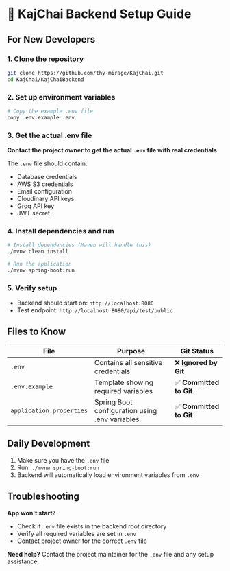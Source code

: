 # 🚀 KajChai Backend Setup Guide

## For New Developers

### 1. Clone the repository
```bash
git clone https://github.com/thy-mirage/KajChai.git
cd KajChai/KajChaiBackend
```

### 2. Set up environment variables
```bash
# Copy the example .env file
copy .env.example .env
```

### 3. Get the actual .env file
**Contact the project owner to get the actual `.env` file with real credentials.**

The `.env` file should contain:
- Database credentials
- AWS S3 credentials  
- Email configuration
- Cloudinary API keys
- Groq API key
- JWT secret

### 4. Install dependencies and run
```bash
# Install dependencies (Maven will handle this)
./mvnw clean install

# Run the application
./mvnw spring-boot:run
```

### 5. Verify setup
- Backend should start on: `http://localhost:8080`
- Test endpoint: `http://localhost:8080/api/test/public`

## Files to Know

| File | Purpose | Git Status |
|------|---------|------------|
| `.env` | Contains all sensitive credentials | ❌ **Ignored by Git** |
| `.env.example` | Template showing required variables | ✅ **Committed to Git** |
| `application.properties` | Spring Boot configuration using .env variables | ✅ **Committed to Git** |

## Daily Development

1. Make sure you have the `.env` file
2. Run: `./mvnw spring-boot:run`
3. Backend will automatically load environment variables from `.env`

## Troubleshooting

**App won't start?**
- Check if `.env` file exists in the backend root directory
- Verify all required variables are set in `.env`
- Contact project owner for the correct `.env` file

**Need help?**
Contact the project maintainer for the `.env` file and any setup assistance.